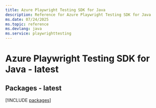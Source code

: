 ```yaml
---
title: Azure Playwright Testing SDK for Java
description: Reference for Azure Playwright Testing SDK for Java
ms.date: 07/24/2025
ms.topic: reference
ms.devlang: java
ms.service: playwrighttesting
---
```

# Azure Playwright Testing SDK for Java - latest
## Packages - latest
[!INCLUDE [packages](playwright-testing-index.md)]